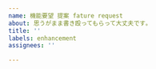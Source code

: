```yaml
---
name: 機能要望 提案 fature request
about: 思うがまま書き殴ってもらって大丈夫です｡
title: ''
labels: enhancement
assignees: ''

---
```



